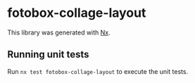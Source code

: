 # fotobox-collage-layout

This library was generated with [Nx](https://nx.dev).

## Running unit tests

Run `nx test fotobox-collage-layout` to execute the unit tests.
